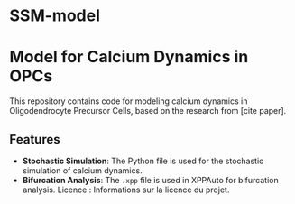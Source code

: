 # SSM-model
# Model for Calcium Dynamics in OPCs

This repository contains code for modeling calcium dynamics in Oligodendrocyte Precursor Cells, based on the research from [cite paper].

## Features

- **Stochastic Simulation**: The Python file is used for the stochastic simulation of calcium dynamics.
- **Bifurcation Analysis**: The `.xpp` file is used in XPPAuto for bifurcation analysis.
    Licence : Informations sur la licence du projet.
